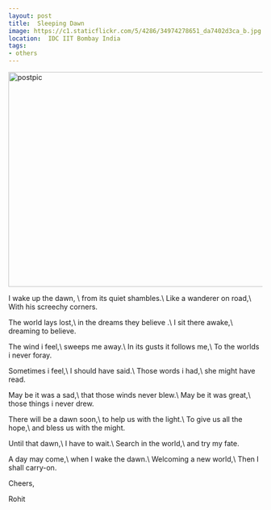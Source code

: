 ```yaml
---
layout: post
title:  Sleeping Dawn
image: https://c1.staticflickr.com/5/4286/34974278651_da7402d3ca_b.jpg
location:  IDC IIT Bombay India
tags:
- others
---
```


<a data-flickr-embed="true"  href="https://www.flickr.com/photos/94411929@N06/34974278651/in/dateposted-public/" title="postpic"><img src="https://c1.staticflickr.com/5/4286/34974278651_da7402d3ca_z.jpg" width="640" height="426" alt="postpic"></a><script async src="//embedr.flickr.com/assets/client-code.js" charset="utf-8"></script>

I wake up the dawn, \\
from its quiet shambles.\\
Like a wanderer on road,\\
With his screechy corners.



The world lays lost,\\
in the dreams they believe .\\
I sit there awake,\\
dreaming to believe.


The wind i feel,\\
sweeps me away.\\
In its gusts it follows me,\\
To the worlds i never foray.


Sometimes i feel,\\
I should have said.\\
Those words i had,\\
she might have read.


May be it was a sad,\\
that those winds never blew.\\
May be it was great,\\
those things i never drew.


There will be a dawn soon,\\
to help us with the light.\\
To give us all the hope,\\
and bless us with the might.


Until that dawn,\\
I have to wait.\\
Search in the world,\\
and try my fate.


A day may come,\\
when I wake the dawn.\\
Welcoming a new world,\\
Then I shall carry-on.



Cheers,

Rohit




  


 

